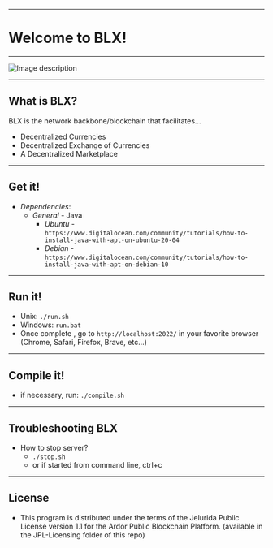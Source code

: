 ----
# Welcome to BLX! #
----
![Image description](https://i.imgur.com/Ce3BTNy.png)

----
## What is BLX? ##
BLX is the network backbone/blockchain that facilitates...

- Decentralized Currencies
- Decentralized Exchange of Currencies
- A Decentralized Marketplace
----
## Get it! ##

  - *Dependencies*:
    - *General* - Java 
      - *Ubuntu* - `https://www.digitalocean.com/community/tutorials/how-to-install-java-with-apt-on-ubuntu-20-04`
      - *Debian* - `https://www.digitalocean.com/community/tutorials/how-to-install-java-with-apt-on-debian-10`

----
## Run it! ##

  - Unix: `./run.sh`
  - Windows: `run.bat`
  - Once complete , go to  `http://localhost:2022/` in your favorite browser (Chrome, Safari, Firefox, Brave, etc...)

----
## Compile it! ##

  - if necessary, run: `./compile.sh`

----
## Troubleshooting BLX ##

  - How to stop server?
    - `./stop.sh`
    - or if started from command line, ctrl+c

----
## License

* This program is distributed under the terms of the Jelurida Public License version 1.1 for the Ardor Public Blockchain Platform. (available in the JPL-Licensing folder of this repo)


